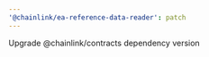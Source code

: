 ```yaml
---
'@chainlink/ea-reference-data-reader': patch
---
```


Upgrade @chainlink/contracts dependency version
